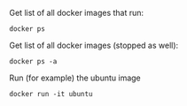 Get list of all docker images that run:
```
docker ps 
```

Get list of all docker images (stopped as well):
```
docker ps -a
```

Run (for example) the ubuntu image
```
docker run -it ubuntu
```

